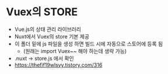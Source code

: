 # Vuex의 STORE

- Vue.js의 상태 관리 라이브러리
- Nuxt에서 Vuex의 store 기본 제공
- 이 폴더 밑에 js 파일을 생성 하면 빌드 시에 자동으로 스토어에 등록 됨
  - (원래는 import Vuex~~ 해야 하는데 생략 가능)
- .nuxt -> store.js 에서 확인
- https://thefif19wlsvy.tistory.com/316
